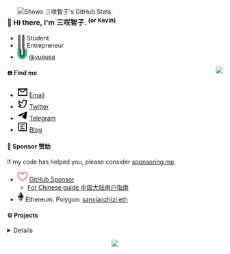 <a href="https://github.com/pulls?q=author%3Asxzz">
  <picture>
    <source media="(prefers-color-scheme: dark)" srcset="https://github-stats.liuli.lol/api?username=sxzz&theme=vue-dark&show_icons=true&include_all_commits=true&count_private=true">
    <img alt="Shows 三咲智子's GitHub Stats." align="right" width="480px" src="https://github-stats.liuli.lol/api?username=sxzz&theme=vue&show_icons=true&include_all_commits=true&count_private=true">
  </picture>
</a>

### 👋 Hi there, I'm 三咲智子. <sup>(or Kevin)</sup>

- 🧑‍🎓 Student
- 🧑‍💼 Entrepreneur
- <img src="./icons/vueuse.svg"> [@vueuse](https://github.com/vueuse)

<a href="https://github.com/sxzz">
  <img align="right" src="https://metrics.lecoq.io/sxzz?template=classic&base.activity=0&base.community=0&base.repositories=0&base.metadata=0&isocalendar=1&base=header%2C%20activity%2C%20community%2C%20repositories%2C%20metadata&base.indepth=false&base.hireable=false&isocalendar=false&isocalendar.duration=full-year&config.timezone=Asia%2FShanghai">
</a>

#### ☎️ Find me

- <img src="./icons/mail.svg"> [Email](mailto:hi@sxzz.moe)
- <img src="./icons/twitter.svg"> [Twitter](https://twitter.com/sanxiaozhizi)
- <img src="./icons/telegram.svg"> [Telegram](https://t.me/sanxiaozhizi)
- <img src="./icons/article.svg"> [Blog](https://blog.sxzz.moe/)

#### 💖 Sponsor 赞助

If my code has helped you, please consider [sponsoring me](https://github.com/sponsors/sxzz).

- <img src="./icons/sponsor.svg"> [GitHub Sponsor](https://github.com/sponsors/sxzz)
  - [For Chinese guide 中国大陆用户指南](https://github.com/sxzz/sponsors/blob/main/doc/chinese-guide.md)
- <img src="./icons/ethereum.svg"> Ethereum, Polygon: [sanxiaozhizi.eth](https://etherscan.io/address/0x86930e4c4ef9d62d44e3363e4d23e759bcdeeaa0)

#### ⚙️ Projects

<details>

<br>

<details>

<summary>👀 More Projects</summary>

| Package                                                                                | Badges                                                                                                                                      |
| -------------------------------------------------------------------------------------- | ------------------------------------------------------------------------------------------------------------------------------------------- |
| [element-plus](https://github.com/element-plus/element-plus)                           | [![NPM package](https://img.shields.io/npm/v/element-plus.svg)](https://www.npmjs.com/package/element-plus)                                 |
| [@element-plus/icons-vue](https://github.com/element-plus/element-plus-icons)          | [![NPM package](https://img.shields.io/npm/v/@element-plus/icons-vue.svg)](https://www.npmjs.com/package/@element-plus/icons-vue)           |
| [unplugin-element-plus](https://github.com/element-plus/unplugin-element-plus)         | [![NPM package](https://img.shields.io/npm/v/unplugin-element-plus.svg)](https://www.npmjs.com/package/unplugin-element-plus)               |
| [element-plus-playground](https://github.com/element-plus/element-plus-playground)     | [![NPM package](https://img.shields.io/github/v/tag/element-plus/element-plus-playground?label=version)](https://element-plus.run/)         |
| [element-plus-issue-helper](https://github.com/element-plus/element-plus-issue-helper) | [![NPM package](https://img.shields.io/github/v/tag/element-plus/element-plus-issue-helper?label=version)](https://issue.element-plus.org/) |
| [@sxzz/eslint-config](https://github.com/sxzz/eslint-config)                           | [![NPM package](https://img.shields.io/npm/v/@sxzz/eslint-config.svg)](https://www.npmjs.com/package/@sxzz/eslint-config)                   |
| [vue-functional-ref](https://github.com/sxzz/vue-functional-ref)                       | [![NPM package](https://img.shields.io/npm/v/vue-functional-ref.svg)](https://www.npmjs.com/package/vue-functional-ref)                     |
| [unplugin-vue](https://github.com/sxzz/unplugin-vue)                                   | [![NPM package](https://img.shields.io/npm/v/unplugin-vue.svg)](https://www.npmjs.com/package/unplugin-vue)                                 |
| [unplugin-vue-macros](https://github.com/sxzz/unplugin-vue-macros)                     | [![NPM package](https://img.shields.io/npm/v/unplugin-vue-macros.svg)](https://www.npmjs.com/package/unplugin-vue-macros)                   |
| [unplugin-jsx-string](https://github.com/sxzz/unplugin-jsx-string)                     | [![NPM package](https://img.shields.io/npm/v/unplugin-jsx-string.svg)](https://www.npmjs.com/package/unplugin-jsx-string)                   |
| [unplugin-ast](https://github.com/sxzz/unplugin-ast)                                   | [![NPM package](https://img.shields.io/npm/v/unplugin-ast.svg)](https://www.npmjs.com/package/unplugin-ast)                                 |
| [unplugin-combine](https://github.com/sxzz/unplugin-combine)                           | [![NPM package](https://img.shields.io/npm/v/unplugin-combine.svg)](https://www.npmjs.com/package/unplugin-combine)                         |
| [unplugin-glob](https://github.com/sxzz/unplugin-glob)                                 | [![NPM package](https://img.shields.io/npm/v/unplugin-glob.svg)](https://www.npmjs.com/package/unplugin-glob)                               |
| [unplugin-vue-jsx](https://github.com/sxzz/unplugin-vue-jsx)                           | [![NPM package](https://img.shields.io/npm/v/unplugin-vue-jsx.svg)](https://www.npmjs.com/package/unplugin-vue-jsx)                         |
| [ast-walker-scope](https://github.com/sxzz/ast-walker-scope)                           | [![NPM package](https://img.shields.io/npm/v/ast-walker-scope.svg)](https://www.npmjs.com/package/ast-walker-scope)                         |
| [esbuild-plugin-transform](https://github.com/sxzz/esbuild-plugin-transform)           | [![NPM package](https://img.shields.io/npm/v/esbuild-plugin-transform.svg)](https://www.npmjs.com/package/esbuild-plugin-transform)         |
| [jike-sdk](https://github.com/open-jike/jike-sdk)                                      | [![NPM package](https://img.shields.io/npm/v/jike-sdk.svg)](https://www.npmjs.com/package/jike-sdk)                                         |
| [jike-cli](https://github.com/open-jike/jike-cli)                                      | [![NPM package](https://img.shields.io/npm/v/jike-cli.svg)](https://www.npmjs.com/package/jike-cli)                                         |
| [dayjs](https://github.com/iamkun/dayjs/tree/next) 2 (WIP)                             | [![NPM package](https://img.shields.io/npm/v/dayjs/alpha.svg)](https://www.npmjs.com/package/dayjs)                                         |
| [normalize-wheel-es](https://github.com/sxzz/normalize-wheel-es)                       | [![NPM package](https://img.shields.io/npm/v/normalize-wheel-es.svg)](https://www.npmjs.com/package/normalize-wheel-es)                     |

##### Apps / CLI

| Package                                                          | Description                                          |                                                                                                               |
| ---------------------------------------------------------------- | ---------------------------------------------------- | ------------------------------------------------------------------------------------------------------------- |
| [vue-jsx-playground](https://github.com/sxzz/vue-jsx-playground) | A playground for Vue JSX.                            | [Website](https://vue-jsx.sxzz.moe/)                                                                          |
| [@sxzz/create](https://github.com/sxzz/create)                   | Command-line for creating projects from templates.   | [![NPM package](https://img.shields.io/npm/v/@sxzz/create.svg)](https://www.npmjs.com/package/@sxzz/create)   |
| [free-hls-live](https://github.com/sxzz/free-hls-live)           | Free live streaming with Free-HLS. (Free HLS 直播姬) | [![NPM package](https://img.shields.io/npm/v/free-hls-live.svg)](https://www.npmjs.com/package/free-hls-live) |
| [kg-downloader](https://github.com/sxzz/kg-downloader)           | 全民 K 歌下载器                                      | [![NPM package](https://img.shields.io/npm/v/kg-downloader.svg)](https://www.npmjs.com/package/kg-downloader) |

##### Templates

| Repo                                                                               | Description                          |
| ---------------------------------------------------------------------------------- | ------------------------------------ |
| [element-plus-best-practices](https://github.com/sxzz/element-plus-best-practices) | Element Plus Best Practices 最佳实践 |
| [node-lib-starter](https://github.com/sxzz/node-lib-starter)                       | My minimal Node.js library starter.  |
| [unplugin-starter](https://github.com/sxzz/unplugin-starter)                       | Starter template for unplugin.       |

</details>

##### Maintaining

- [vueuse/vueuse](https://github.com/vueuse/vueuse) - Collection of essential Vue Composition Utilities for Vue 2 and 3.
- [unplugin-vue-components](https://github.com/antfu/unplugin-vue-components) - On-demand components auto importing for Vue.

<details>

<summary>📦 Maintained</summary>
</summary>

- [element-plus](https://github.com/element-plus/element-plus) - A Vue.js 3 UI Library.
- [element-plus-icons](https://github.com/element-plus/element-plus-icons) - Element Plus icon resources and Vue components.
- [element-plus-playground](https://github.com/element-plus/element-plus-playground) - A playground for Element Plus. Code online and preview.
- [element-plus-issue-helper](https://github.com/element-plus/element-plus-issue-helper) - Issue helper for Element Plus.
- [unplugin-element-plus](https://github.com/element-plus/unplugin-element-plus) - Import Element Plus on demand. Support Vite, Webpack, Vue CLI, Rollup and esbuild.

</details>

##### Personal

- [vue-functional-ref](https://github.com/sxzz/vue-functional-ref) - Functional-style refs for Vue.
- [unplugin-vue](https://github.com/sxzz/unplugin-vue) - Transform Vue 3 SFC to JavaScript. Supports Vite, Webpack, Vue CLI, Rollup, esbuild and more.
- [unplugin-vue-macros](https://github.com/sxzz/unplugin-vue-macros) - Extend macros and syntax in Vue.
- [unplugin-jsx-string](https://github.com/sxzz/unplugin-jsx-string) - Converts JSX to HTML strings at compile time.
- [unplugin-ast](https://github.com/sxzz/unplugin-ast) - Manipulate the AST to transform your code.
- [esbuild-plugin-transform](https://github.com/sxzz/esbuild-plugin-transform) - Pipe transformation plugins for esbuild.
- [ast-walker-scope](https://github.com/sxzz/ast-walker-scope) - Traverse Babel AST with scope information.
- [My ESLint config](https://github.com/sxzz/eslint-config) - <img src="./icons/eslint.svg"> ESLint config for JavaScript, TypeScript, Vue 2, Vue 3, Prettier. Free to choose and match.
- [Free HLS Live](https://github.com/sxzz/free-hls-live) - Free live streaming with Free-HLS.

##### Open Jike

- [jike-sdk](https://github.com/open-jike/jike-sdk) - Ⓙ Jike SDK for Node.js / Deno / browser.
- [jike-cli](https://github.com/open-jike/jike-cli) - Jike CLI.
- [raycast-extension](https://github.com/open-jike/raycast-extension) - [Raycast](https://www.raycast.com/) Extension for Open Jike.

</details>

<p align="center">
  <a href="https://cdn.jsdelivr.net/gh/sxzz/sponsors/sponsors.svg">
    <img src='https://cdn.jsdelivr.net/gh/sxzz/sponsors/sponsors.svg'/>
  </a>
</p>

